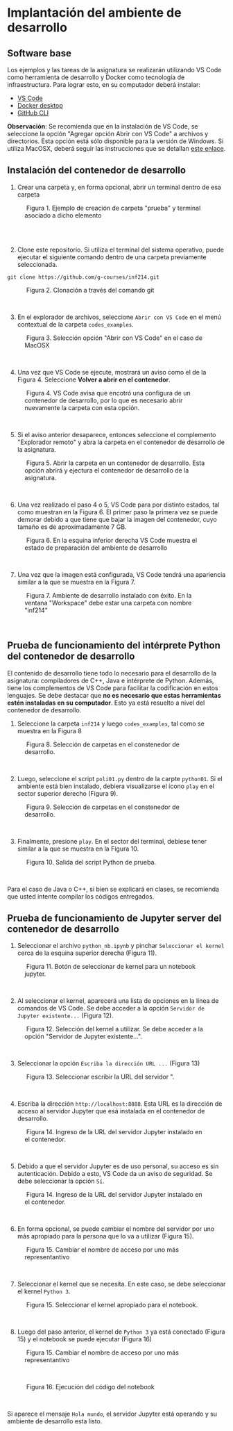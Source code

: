 # Implantación del ambiente de desarrollo

## Software base

Los ejemplos y las tareas de la asignatura se realizarán utilizando VS Code como herramienta de desarrollo y Docker como tecnología de infraestructura. Para lograr esto, en su computador deberá instalar:

* [VS Code](https://code.visualstudio.com)
* [Docker desktop](https://docs.docker.com/get-docker/)
* [GitHub CLI](https://github.com/cli/cli#installation)


**Observación**: Se recomienda que en la instalación de VS Code, se seleccione la opción "Agregar opción Abrir con VS Code" a archivos y directorios. Esta opción está sólo disponible para la versión de Windows. Si utiliza MacOSX, deberá seguir las instrucciones que se detallan [este enlace](https://github.com/g-courses/inf214/blob/main/vscode-macos-menu-contextual.md).

## Instalación del contenedor de desarrollo 
1) Crear una carpeta y, en forma opcional, abrir un terminal dentro de esa carpeta

<figure>
<img src="./imgs/paso01.png" alt=""/>
<figure-caption>Figura 1. Ejemplo de creación de carpeta "prueba" y terminal asociado a dicho elemento</figure-caption>
</figure>

<br />
<br />

2) Clone este repositorio. Si utiliza el terminal del sistema operativo, puede ejecutar el siguiente comando dentro de una carpeta previamente seleccionada.

```
git clone https://github.com/g-courses/inf214.git
```

<figure>
<img src="./imgs/paso02.png" alt=""/>
<figure-caption>Figura 2. Clonación a través del comando git</figure-caption>
</figure>

<br>

3) En el explorador de archivos, seleccione `Abrir con VS Code` en el menú contextual de la carpeta `codes_examples`.

<figure>
<img src="./imgs/paso03.png" alt=""/>
<figure-caption>Figura 3. Selección opción "Abrir con VS Code" en el caso de MacOSX</figure-caption>
</figure>

<br>


4) Una vez que VS Code se ejecute, mostrará un aviso como el de la Figura 4. Seleccione **Volver a abrir en el contenedor**.

<figure>
<img src="./imgs/paso04.png" alt=""/>
<figure-caption>Figura 4. VS Code avisa que encotró una configura de un contenedor de desarrollo, por lo que es necesario abrir nuevamente la carpeta con esta opción.</figure-caption>
</figure>

<br>

5) Si el aviso anterior desaparece, entonces seleccione el complemento "Explorador remoto" y abra la carpeta en el contenedor de desarrollo de la asignatura.

<figure>
<img src="./imgs/paso05.png" alt=""/>
<figure-caption>Figura 5. Abrir la carpeta en un contenedor de desarrollo. Esta opción abrirá y ejectura el contenedor de desarrollo de la asignatura.</figure-caption>
</figure>

<br>

6) Una vez realizado el paso 4 o 5, VS Code para por distinto estados, tal como muestran en la Figura 6. El primer paso la primera vez se puede demorar debido a que tiene que bajar la imagen del contenedor, cuyo tamaño es de aproximadamente 7 GB.

<figure>
<img src="./imgs/paso06.png" alt=""/>
<figure-caption>Figura 6. En la esquina inferior derecha VS Code muestra el estado de preparación del ambiente de desarrollo</figure-caption>
</figure>

<br>

7) Una vez que la imagen está configurada, VS Code tendrá una apariencia similar a la que se muestra en la Figura 7.

<figure>
<img src="./imgs/paso07.png" alt=""/>
<figure-caption>Figura 7. Ambiente de desarrollo instalado con éxito. En la ventana "Workspace" debe estar una carpeta con nombre "inf214"</figure-caption>
</figure>

<br>

## Prueba de funcionamiento del intérprete Python del contenedor de desarrollo

El contenido de desarrollo tiene todo lo necesario para el desarrollo de la asignatura: compiladores de C++, Java e intérprete de Python. Además, tiene los complementos de VS Code para facilitar la codificación en estos lenguajes. Se debe destacar que **no es necesario que estas herramientas estén instaladas en su computador**. Esto ya está resuelto a nivel del contenedor de desarrollo.

1) Seleccione la carpeta `inf214` y luego `codes_examples`, tal como se muestra en la Figura 8

<figure>
<img src="./imgs/pruebas/paso01.png" alt=""/>
<figure-caption>Figura 8. Selección de carpetas en el constenedor de desarrollo.</figure-caption>
</figure>

<br>

2) Luego, seleccione el script `poli01.py` dentro de la carpte `python01`. Si el ambiente está bien instalado, debiera visualizarse el ícono `play` en el sector superior derecho (Figura 9).

<figure>
<img src="./imgs/pruebas/paso02.png" alt=""/>
<figure-caption>Figura 9. Selección de carpetas en el constenedor de desarrollo.</figure-caption>
</figure>

<br>

3) Finalmente, presione `play`. En el sector del terminal, debiese tener similar a la que se muestra en la Figura 10.

<figure>
<img src="./imgs/pruebas/paso03.png" alt=""/>
<figure-caption>Figura 10. Salida del script Python de prueba.</figure-caption>
</figure>

<br>

Para el caso de Java o C++, si bien se explicará en clases, se recomienda que usted intente compilar los códigos entregados.

## Prueba de funcionamiento de Jupyter server del contenedor de desarrollo

1) Seleccionar el archivo `python_nb.ipynb` y pinchar `Seleccionar el kernel` cerca de la esquina superior derecha (Figura 11).

<figure>
<img src="./imgs/pruebas_nb/paso01.png" alt=""/>
<figure-caption>Figura 11. Botón de seleccionar de kernel para un notebook jupyter.</figure-caption>
</figure>

<br>

2) Al seleccionar el kernel, aparecerá una lista de opciones en la línea de comandos de VS Code. Se debe acceder a la opción `Servidor de Jupyter existente...` (Figura 12).

<figure>
<img src="./imgs/pruebas_nb/paso02.png" alt=""/>
<figure-caption>Figura 12. Selección del kernel a utilizar. Se debe acceder a la opción "Servidor de Jupyter existente...".</figure-caption>
</figure>

<br>

3) Seleccionar la opción `Escriba la dirección URL ...` (Figura 13)

<figure>
<img src="./imgs/pruebas_nb/paso03.png" alt=""/>
<figure-caption>Figura 13. Seleccionar escribir la URL del servidor ".</figure-caption>
</figure>
<br>

4) Escriba la dirección `http://localhost:8888`. Esta URL es la dirección de acceso al servidor Jupyter que esá instalada en el contenedor de desarrollo.

<figure>
<img src="./imgs/pruebas_nb/paso04.png" alt=""/>
<figure-caption>Figura 14. Ingreso de la URL del servidor Jupyter instalado en el contenedor.</figure-caption>
</figure>

<br>

5) Debido a que el servidor Jupyter es de uso personal, su acceso es sin autenticación. Debido a esto, VS Code da un aviso de seguridad. Se debe seleccionar la opción `Sí`.

<figure>
<img src="./imgs/pruebas_nb/paso05.png" alt=""/>
<figure-caption>Figura 14. Ingreso de la URL del servidor Jupyter instalado en el contenedor.</figure-caption>
</figure>

<br>


6) En forma opcional, se puede cambiar el nombre del servidor por uno más apropiado para la persona que lo va a utilizar (Figura 15).

<figure>
<img src="./imgs/pruebas_nb/paso06.png" alt=""/>
<figure-caption>Figura 15. Cambiar el nombre de acceso por uno más representantivo</figure-caption>
</figure>

<br>

7) Seleccionar el kernel que se necesita. En este caso, se debe seleccionar el kernel `Python 3`.

<figure>
<img src="./imgs/pruebas_nb/paso07.png" alt=""/>
<figure-caption>Figura 15. Seleccionar el kernel apropiado para el notebook.</figure-caption>
</figure>

<br>

8) Luego del paso anterior, el kernel de `Python 3` ya está conectado (Figura 15) y el notebook se puede ejecutar (Figura 16)

<figure>
<img src="./imgs/pruebas_nb/paso08.png" alt=""/>
<figure-caption>Figura 15. Cambiar el nombre de acceso por uno más representantivo</figure-caption>
</figure>

<br>

<figure>
<img src="./imgs/pruebas_nb/paso09.png" alt=""/>
<figure-caption>Figura 16. Ejecución del código del notebook</figure-caption>
</figure>

<br>

Si aparece el mensaje `Hola mundo`, el servidor Jupyter está operando y su ambiente de desarrollo esta listo.
